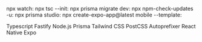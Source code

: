 npx watch:
npx tsc --init:
npx prisma migrate dev:
npx npm-check-updates -u:
npx prisma studio:
npx create-expo-app@latest mobile --template:

Typescript
Fastify
Node.js
Prisma
Tailwind CSS
PostCSS
Autoprefixer
React Native
Expo
